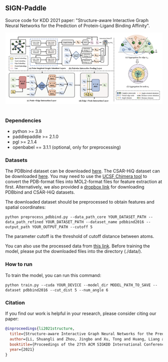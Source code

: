 ## SIGN-Paddle
Source code for KDD 2021 paper: "Structure-aware Interactive Graph Neural Networks for the Prediction of Protein-Ligand Binding Affinity".
<p align="center">
  <img src="sign.png" width="1000">
  <br />
  <br />
</p> 

### Dependencies
- python >= 3.8
- paddlepaddle >= 2.1.0
- pgl >= 2.1.4
- openbabel == 3.1.1 (optional, only for preprocessing)

### Datasets
The PDBbind dataset can be downloaded [here](http://pdbbind-cn.org).
The CSAR-HiQ dataset can be downloaded [here](http://www.csardock.org).
You may need to use the [UCSF Chimera tool](https://www.cgl.ucsf.edu/chimera/) to convert the PDB-format files into MOL2-format files for feature extraction at first.
Alternatively, we also provided a [dropbox link](https://www.dropbox.com/sh/2uih3c6fq37qfli/AAD-LHXSWMLAuGWzcQLk5WI3a) for downloading PDBbind and CSAR-HiQ datasets.

The downloaded dataset should be preprocessed to obtain features and spatial coordinates:
```
python preprocess_pdbbind.py --data_path_core YOUR_DATASET_PATH --data_path_refined YOUR_DATASET_PATH --dataset_name pdbbind2016 --output_path YOUR_OUTPUT_PATH --cutoff 5
```
The parameter cutoff is the threshold of cutoff distance between atoms.

You can also use the processed data from [this link](https://www.dropbox.com/sh/68vc7j5cvqo4p39/AAB_96TpzJWXw6N0zxHdsppEa). Before training the model, please put the downloaded files into the directory (./data/).

### How to run
To train the model, you can run this command:
```
python train.py --cuda YOUR_DEVICE --model_dir MODEL_PATH_TO_SAVE --dataset pdbbind2016 --cut_dist 5 --num_angle 6
```
### Citation
If you find our work is helpful in your research, please consider citing our paper:
```bibtex
@inproceedings{li2021structure,
  title={Structure-aware Interactive Graph Neural Networks for the Prediction of Protein-Ligand Binding Affinity},
  author={Li, Shuangli and Zhou, Jingbo and Xu, Tong and Huang, Liang and Wang, Fan and Xiong, Haoyi and Huang, Weili and Dou, Dejing and Xiong, Hui},
  booktitle={Proceedings of the 27th ACM SIGKDD International Conference on Knowledge Discovery \& Data Mining},
  year={2021}
}
```